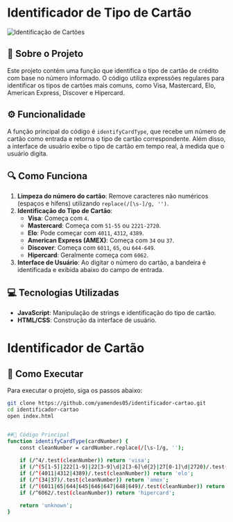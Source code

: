 # Identificador de Tipo de Cartão

![Identificação de Cartões](https://via.placeholder.com/800x400.png?text=Identificador+de+Cart%C3%A3o)

## 📌 Sobre o Projeto
Este projeto contém uma função que identifica o tipo de cartão de crédito com base no número informado. O código utiliza expressões regulares para identificar os tipos de cartões mais comuns, como Visa, Mastercard, Elo, American Express, Discover e Hipercard.

## ⚙️ Funcionalidade
A função principal do código é `identifyCardType`, que recebe um número de cartão como entrada e retorna o tipo de cartão correspondente. Além disso, a interface de usuário exibe o tipo de cartão em tempo real, à medida que o usuário digita.

## 🔍 Como Funciona
1. **Limpeza do número do cartão**: Remove caracteres não numéricos (espaços e hífens) utilizando `replace(/[\s-]/g, '')`.
2. **Identificação do Tipo de Cartão**:
   - **Visa**: Começa com `4`.
   - **Mastercard**: Começa com `51-55` ou `2221-2720`.
   - **Elo**: Pode começar com `4011`, `4312`, `4389`.
   - **American Express (AMEX)**: Começa com `34` ou `37`.
   - **Discover**: Começa com `6011`, `65`, ou `644-649`.
   - **Hipercard**: Geralmente começa com `6062`.
3. **Interface de Usuário**: Ao digitar o número do cartão, a bandeira é identificada e exibida abaixo do campo de entrada.

## 💻 Tecnologias Utilizadas
- **JavaScript**: Manipulação de strings e identificação do tipo de cartão.
- **HTML/CSS**: Construção da interface de usuário.

# Identificador de Cartão

## 🚀 Como Executar

Para executar o projeto, siga os passos abaixo:

```bash
git clone https://github.com/yamendes05/identificador-cartao.git
cd identificador-cartao
open index.html


##📜 Código Principal
function identifyCardType(cardNumber) {
    const cleanNumber = cardNumber.replace(/[\s-]/g, '');
    
    if (/^4/.test(cleanNumber)) return 'visa';
    if (/^(5[1-5]|222[1-9]|22[3-9]\d|2[3-6]\d{2}|27[0-1]\d|2720)/.test(cleanNumber)) return 'mastercard';
    if (/^(4011|4312|4389)/.test(cleanNumber)) return 'elo';
    if (/^(34|37)/.test(cleanNumber)) return 'amex';
    if (/^(6011|65|644|645|646|647|648|649)/.test(cleanNumber)) return 'discover';
    if (/^6062/.test(cleanNumber)) return 'hipercard';
    
    return 'unknown';
}

